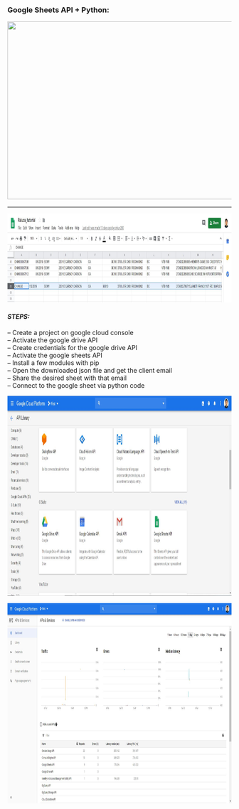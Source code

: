 ### Google Sheets API + Python:
<p align="left">
  <img width="800" height="400" src="https://i.ytimg.com/vi/cnPlKLEGR7E/maxresdefault.jpg">
</p>   

---  

<p align="center">
  <img width="1000" height="200" src="https://github.com/ankur715/web/blob/master/raluca/API/google_drive_sheets/Capture_sheets.JPG"> 
</p>

#### _STEPS:_
– Create a project on google cloud console  
– Activate the google drive API  
– Create credentials for the google drive API  
– Activate the google sheets API  
– Install a few modules with pip  
– Open the downloaded json file and get the client email  
– Share the desired sheet with that email  
– Connect to the google sheet via python code  

<p align="center">
  <img width="800" height="450" src="https://github.com/ankur715/web/blob/master/raluca/API/google_drive_sheets/Capture_API.JPG"> 
</p>

<p align="center">
  <img width="800" height="450" src="https://github.com/ankur715/web/blob/master/raluca/API/google_drive_sheets/Capture_dashboard.JPG"> 
</p>

